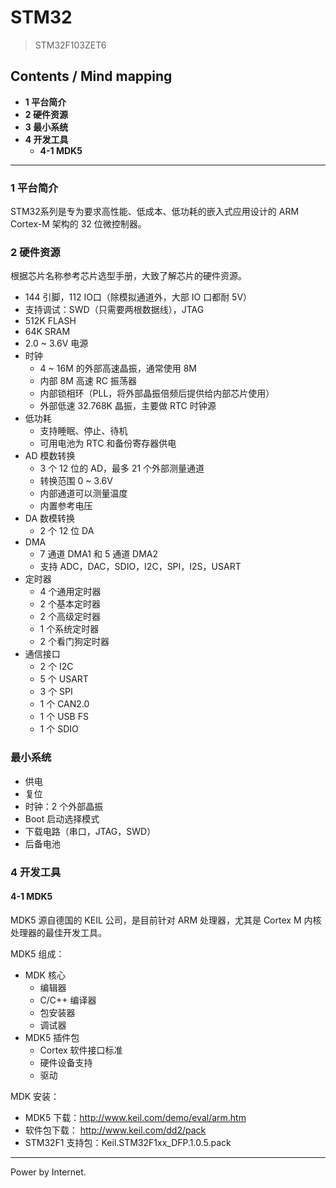 # STM32

> STM32F103ZET6

## Contents / Mind mapping
- **1 平台简介**
- **2 硬件资源**
- **3 最小系统**
- **4 开发工具**
  - **4-1 MDK5**

---

### 1 平台简介

STM32系列是专为要求高性能、低成本、低功耗的嵌入式应用设计的 ARM Cortex-M 架构的 32 位微控制器。



### 2 硬件资源

根据芯片名称参考芯片选型手册，大致了解芯片的硬件资源。

- 144 引脚，112 IO口（除模拟通道外，大部 IO 口都耐 5V）
- 支持调试：SWD（只需要两根数据线），JTAG
- 512K FLASH
- 64K SRAM
- 2.0 ~ 3.6V 电源
- 时钟
  - 4 ~ 16M 的外部高速晶振，通常使用 8M
  - 内部 8M 高速 RC 振荡器
  - 内部锁相环（PLL，将外部晶振倍频后提供给内部芯片使用）
  - 外部低速 32.768K 晶振，主要做 RTC 时钟源
- 低功耗
  - 支持睡眠、停止、待机
  - 可用电池为 RTC 和备份寄存器供电
- AD 模数转换
  - 3 个 12 位的 AD，最多 21 个外部测量通道
  - 转换范围 0 ~ 3.6V
  - 内部通道可以测量温度
  - 内置参考电压
- DA 数模转换
  - 2 个 12 位 DA
- DMA
  - 7 通道 DMA1 和 5 通道 DMA2
  - 支持 ADC，DAC，SDIO，I2C，SPI，I2S，USART
- 定时器
  - 4 个通用定时器
  - 2 个基本定时器
  - 2 个高级定时器
  - 1 个系统定时器
  - 2 个看门狗定时器
- 通信接口
  - 2 个 I2C
  - 5 个 USART
  - 3 个 SPI
  - 1 个 CAN2.0
  - 1 个 USB FS
  - 1 个 SDIO



### 最小系统

- 供电
- 复位
- 时钟：2 个外部晶振
- Boot 启动选择模式
- 下载电路（串口，JTAG，SWD）
- 后备电池



### 4 开发工具

#### 4-1 MDK5

MDK5 源自德国的 KEIL 公司，是目前针对 ARM 处理器，尤其是 Cortex M 内核处理器的最佳开发工具。

MDK5 组成：
- MDK 核心
  - 编辑器
  - C/C++ 编译器
  - 包安装器
  - 调试器
- MDK5 插件包
  - Cortex 软件接口标准
  - 硬件设备支持
  - 驱动

MDK 安装：
- MDK5 下载：http://www.keil.com/demo/eval/arm.htm
- 软件包下载： http://www.keil.com/dd2/pack
- STM32F1 支持包：Keil.STM32F1xx_DFP.1.0.5.pack



---
Power by Internet.
